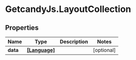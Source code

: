 # GetcandyJs.LayoutCollection

## Properties

Name | Type | Description | Notes
------------ | ------------- | ------------- | -------------
**data** | [**[Language]**](Language.md) |  | [optional] 


